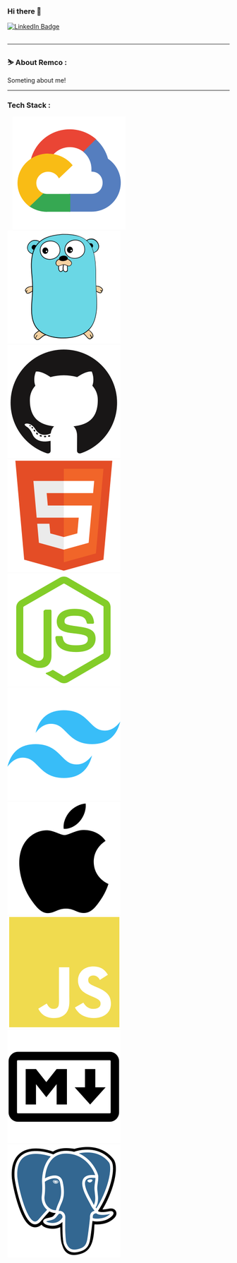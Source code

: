 ### Hi there 👋

<div id="badges">
  <a href="https://www.linkedin.com/in/remco-edelenbos/">
    <img src="https://img.shields.io/badge/LinkedIn-blue?style=for-the-badge&logo=linkedin&logoColor=white" alt="LinkedIn Badge"/>
  </a>
</div>

<div align="center">
  <img scr="https://d3iux33l8x59j6.cloudfront.net/imagenes/noticias/google-cloud-banner.jpg">
</div>

---

### :skier: About Remco :

Someting about me!


---

### Tech Stack :

<div>
  <img scr="https://raw.githubusercontent.com/devicons/devicon/master/icons/vim/vim-original.svg">
  <img scr="https://raw.githubusercontent.com/devicons/devicon/master/icons/svelte/svelte-original.svg">
  <img scr="https://raw.githubusercontent.com/devicons/devicon/master/icons/docker/docker-original.svg">
  <img src="https://raw.githubusercontent.com/devicons/devicon/master/icons/googlecloud/googlecloud-original.svg">
  <img src="https://raw.githubusercontent.com/devicons/devicon/master/icons/go/go-original.svg">
  <img src="https://raw.githubusercontent.com/devicons/devicon/master/icons/github/github-original.svg">
  <img src="https://raw.githubusercontent.com/devicons/devicon/master/icons/html5/html5-original.svg">
  <img src="https://raw.githubusercontent.com/devicons/devicon/master/icons/nodejs/nodejs-original.svg">
  <img src="https://raw.githubusercontent.com/devicons/devicon/master/icons/tailwindcss/tailwindcss-plain.svg">
  <img src="https://raw.githubusercontent.com/devicons/devicon/master/icons/apple/apple-original.svg">
  <img src="https://raw.githubusercontent.com/devicons/devicon/master/icons/javascript/javascript-plain.svg">
  <img src="https://raw.githubusercontent.com/devicons/devicon/master/icons/markdown/markdown-original.svg">
  <img src="https://raw.githubusercontent.com/devicons/devicon/master/icons/postgresql/postgresql-original.svg">
</div>
